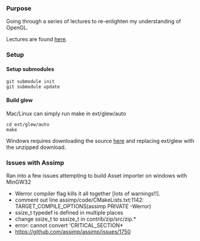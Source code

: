 ### Purpose
Going through a series of lectures to re-enlighten my understanding of OpenGL.

Lectures are found [here](https://www.udemy.com/course/graphics-with-modern-opengl/).

### Setup

#### Setup submodules
```shell
git submodule init
git submodule update
```

#### Build glew
Mac/Linux can simply run make in ext/glew/auto
```shell
cd ext/glew/auto
make
```

Windows requires downloading the source [here](http://glew.sourceforge.net/) and replacing ext/glew with the unzipped
download.


### Issues with Assimp
Ran into a few issues attempting to build Asset importer on windows with MinGW32
- Werror compiler flag kills it all together [lots of warnings!!].
 - comment out line assimp/code/CMakeLists.txt:1142: TARGET_COMPILE_OPTIONS(assimp PRIVATE -Werror)
- ssize_t typedef is defined in multiple places
 - change ssize_t to sssize_t in contrib/zip/src/zip.*
- error: cannot convert 'CRITICAL_SECTION*
 - https://github.com/assimp/assimp/issues/1750

